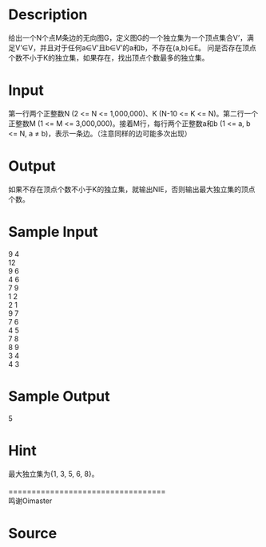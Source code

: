 
# Description

<div class="content">给出一个N个点M条边的无向图G，定义图G的一个独立集为一个顶点集合V’，满足V’∈V，并且对于任何a∈V’且b∈V’的a和b，不存在(a,b)∈E。
问是否存在顶点个数不小于K的独立集，如果存在，找出顶点个数最多的独立集。
</div>

# Input

<div class="content">
第一行两个正整数N (2 &lt;= N &lt;= 1,000,000)、K (N-10 &lt;= K &lt;= N)。第二行一个正整数M (1 &lt;= M &lt;= 3,000,000)。接着M行，每行两个正整数a和b (1 &lt;= a, b &lt;= N, a ≠ b)，表示一条边。（注意同样的边可能多次出现）
</div>

# Output

<div class="content">如果不存在顶点个数不小于K的独立集，就输出NIE，否则输出最大独立集的顶点个数。
</div>

# Sample Input

<div class="content"><span class="sampledata">9 4<br/>
12<br/>
9 6<br/>
4 6<br/>
7 9<br/>
1 2<br/>
2 1<br/>
9 7<br/>
7 6<br/>
4 5<br/>
7 8<br/>
8 9<br/>
3 4<br/>
4 3<br/>
</span></div>

# Sample Output

<div class="content"><span class="sampledata">5</span></div>

# Hint

<div class="content"><p>最大独立集为{1, 3, 5, 6, 8}。<br/>
<br/>
==================================<br/>
鸣谢Oimaster</p></div>

# Source

<div class="content"><p><a href="problemset.php?search="></a></p></div>

